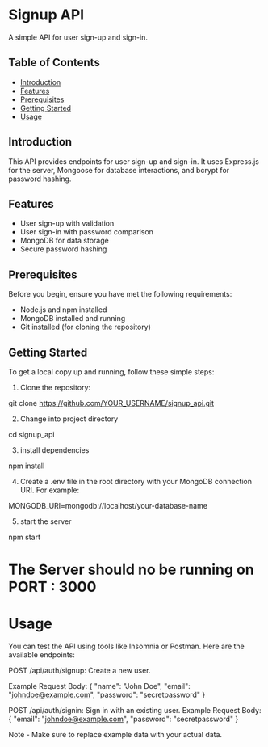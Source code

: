 # Signup API

A simple API for user sign-up and sign-in.

## Table of Contents

- [Introduction](#introduction)
- [Features](#features)
- [Prerequisites](#prerequisites)
- [Getting Started](#getting-started)
- [Usage](#usage)

## Introduction

This API provides endpoints for user sign-up and sign-in. It uses Express.js for the server, Mongoose for database interactions, and bcrypt for password hashing.

## Features

- User sign-up with validation
- User sign-in with password comparison
- MongoDB for data storage
- Secure password hashing

## Prerequisites

Before you begin, ensure you have met the following requirements:

- Node.js and npm installed
- MongoDB installed and running
- Git installed (for cloning the repository)

## Getting Started

To get a local copy up and running, follow these simple steps:

1. Clone the repository:

git clone https://github.com/YOUR_USERNAME/signup_api.git

2. Change into project directory

cd signup_api

3. install dependencies

npm install

4. Create a .env file in the root directory with your MongoDB connection URI. For example:

MONGODB_URI=mongodb://localhost/your-database-name

5. start the server

npm start


# The Server should no be running on PORT : 3000

# Usage
You can test the API using tools like Insomnia or Postman. Here are the available endpoints:

POST /api/auth/signup: Create a new user.

Example Request Body:
{
  "name": "John Doe",
  "email": "johndoe@example.com",
  "password": "secretpassword"
}

POST /api/auth/signin: Sign in with an existing user.
Example Request Body:
{
  "email": "johndoe@example.com",
  "password": "secretpassword"
}

Note - Make sure to replace example data with your actual data.
